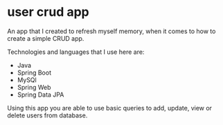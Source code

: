 # user crud app

An app that I created to refresh myself memory, when it comes to how to create a simple CRUD app.

Technologies and languages that I use here are:
- Java
- Spring Boot
- MySQl
- Spring Web
- Spring Data JPA

Using this app you are able to use basic queries to add, update, view or delete users from database.
